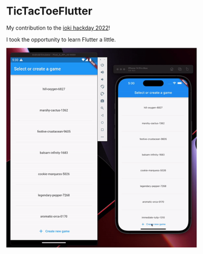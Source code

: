 # TicTacToeFlutter

My contribution to
the [ioki hackday 2022](https://stefma.medium.com/announcing-the-global-ioki-hackday-2022-a1d14341e3f2)!

I took the opportunity to learn Flutter a little.

![](tictactoe.gif)

